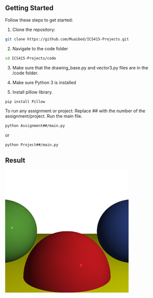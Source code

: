 ## Getting Started  

Follow these steps to get started:  

1. Clone the repository:  
```bash
git clone https://github.com/Muaibed/ICS415-Projects.git
```

2. Navigate to the code folder
```bash
cd ICS415-Projects/code
```

3. Make sure that the drawing_base.py and vector3.py files are in the /code folder.

4. Make sure Python 3 is installed

5. Install pillow library.
```bash
pip install Pillow
```


To run any assignment or project:
Replace ## with the number of the assignment/project.
Run the main file.
```bash
python Assignment##/main.py
```
or
```bash
python Project##/main.py
```

## Result
<img src="https://github.com/Muaibed/ICS415-Projects/raw/main/code/images/raytracing02.png" alt="Assignment02-Result" width="400">

